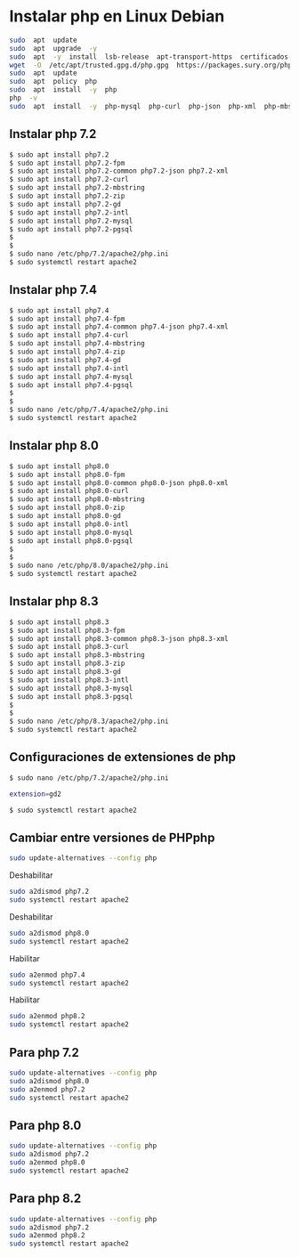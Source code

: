 # Instalar php en Linux Debian

```bash
sudo  apt  update
sudo  apt  upgrade  -y
sudo  apt  -y  install  lsb-release  apt-transport-https  certificados-ca
wget  -O  /etc/apt/trusted.gpg.d/php.gpg  https://packages.sury.org/php/apt.gpg
sudo  apt  update
sudo  apt  policy  php
sudo  apt  install  -y  php
php  -v
sudo  apt  install  -y  php-mysql  php-curl  php-json  php-xml  php-mbstring
```

## Instalar php 7.2

```bash
$ sudo apt install php7.2
$ sudo apt install php7.2-fpm
$ sudo apt install php7.2-common php7.2-json php7.2-xml
$ sudo apt install php7.2-curl
$ sudo apt install php7.2-mbstring
$ sudo apt install php7.2-zip
$ sudo apt install php7.2-gd
$ sudo apt install php7.2-intl
$ sudo apt install php7.2-mysql
$ sudo apt install php7.2-pgsql
$
$ 
$ sudo nano /etc/php/7.2/apache2/php.ini
$ sudo systemctl restart apache2
```

## Instalar php 7.4

```bash
$ sudo apt install php7.4
$ sudo apt install php7.4-fpm
$ sudo apt install php7.4-common php7.4-json php7.4-xml
$ sudo apt install php7.4-curl
$ sudo apt install php7.4-mbstring
$ sudo apt install php7.4-zip
$ sudo apt install php7.4-gd
$ sudo apt install php7.4-intl
$ sudo apt install php7.4-mysql
$ sudo apt install php7.4-pgsql
$
$ 
$ sudo nano /etc/php/7.4/apache2/php.ini
$ sudo systemctl restart apache2
```

## Instalar php 8.0

```bash
$ sudo apt install php8.0
$ sudo apt install php8.0-fpm
$ sudo apt install php8.0-common php8.0-json php8.0-xml
$ sudo apt install php8.0-curl
$ sudo apt install php8.0-mbstring
$ sudo apt install php8.0-zip
$ sudo apt install php8.0-gd
$ sudo apt install php8.0-intl
$ sudo apt install php8.0-mysql
$ sudo apt install php8.0-pgsql
$
$ 
$ sudo nano /etc/php/8.0/apache2/php.ini
$ sudo systemctl restart apache2
```

## Instalar php 8.3

```bash
$ sudo apt install php8.3
$ sudo apt install php8.3-fpm
$ sudo apt install php8.3-common php8.3-json php8.3-xml
$ sudo apt install php8.3-curl
$ sudo apt install php8.3-mbstring
$ sudo apt install php8.3-zip
$ sudo apt install php8.3-gd
$ sudo apt install php8.3-intl
$ sudo apt install php8.3-mysql
$ sudo apt install php8.3-pgsql
$
$ 
$ sudo nano /etc/php/8.3/apache2/php.ini
$ sudo systemctl restart apache2
```

## Configuraciones de extensiones de php

```bash
$ sudo nano /etc/php/7.2/apache2/php.ini

extension=gd2

$ sudo systemctl restart apache2
```

## Cambiar entre versiones de PHPphp
```bash
sudo update-alternatives --config php
```

Deshabilitar
```bash
sudo a2dismod php7.2
sudo systemctl restart apache2
```

Deshabilitar
```bash
sudo a2dismod php8.0
sudo systemctl restart apache2
```

Habilitar
```bash
sudo a2enmod php7.4
sudo systemctl restart apache2
```

Habilitar
```bash
sudo a2enmod php8.2
sudo systemctl restart apache2
```

## Para php 7.2
```bash
sudo update-alternatives --config php
sudo a2dismod php8.0
sudo a2enmod php7.2
sudo systemctl restart apache2
```

## Para php 8.0
```bash
sudo update-alternatives --config php
sudo a2dismod php7.2
sudo a2enmod php8.0
sudo systemctl restart apache2
```

## Para php 8.2
```bash
sudo update-alternatives --config php
sudo a2dismod php7.2
sudo a2enmod php8.2
sudo systemctl restart apache2
```

